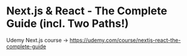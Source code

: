 # Next.js & React - The Complete Guide (incl. Two Paths!)
Udemy Next.js course -> https://udemy.com/course/nextjs-react-the-complete-guide
